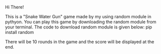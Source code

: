 Hi There!

This is a "Snake Water Gun" game made by my using random module in pythyon. You can play  this game by downloading the random module from your terminal. The code to download random module is given below:
    pip install random

There will be 10 rounds in the game and the score will be displayed at the end.
